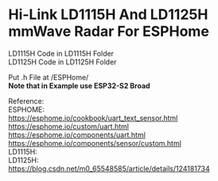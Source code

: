 # Hi-Link LD1115H And LD1125H mmWave Radar For ESPHome

LD1115H Code in LD1115H Folder  
LD1125H Code in LD1125H Folder  

Put .h File at /ESPHome/  
**Note that in Example use ESP32-S2 Broad**

Reference:  
  ESPHOME:  
    https://esphome.io/cookbook/uart_text_sensor.html  
    https://esphome.io/custom/uart.html  
    https://esphome.io/components/uart.html  
    https://esphome.io/components/sensor/custom.html  
  LD1115H:  
  LD1125H:  
    https://blog.csdn.net/m0_65548585/article/details/124181734  
